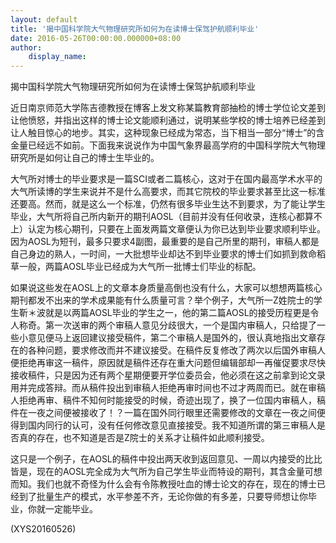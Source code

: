 ```yaml
---
layout: default
title: '揭中国科学院大气物理研究所如何为在读博士保驾护航顺利毕业'
date: 2016-05-26T00:00:00.000000+08:00
author:
    display_name: 
---
```


揭中国科学院大气物理研究所如何为在读博士保驾护航顺利毕业

近日南京师范大学陈吉德教授在博客上发文称某篇教育部抽检的博士学位论文差到让他愤怒，并指出这样的博士论文能顺利通过，说明某些学校的博士培养已经差到让人触目惊心的地步。其实，这种现象已经成为常态，当下相当一部分“博士”的含金量已经远不如前。下面我来说说作为中国气象界最高学府的中国科学院大气物理研究所是如何让自己的博士生毕业的。

大气所对博士的毕业要求是一篇SCI或者二篇核心，这对于在国内最高学术水平的大气所读博的学生来说并不是什么高要求，而其它院校的毕业要求甚至比这一标准还要高。然而，就是这么一个标准，仍然有很多毕业生达不到要求，为了能让学生毕业，大气所将自己所内新开的期刊AOSL（目前并没有任何收录，连核心都算不上）认定为核心期刊，只要在上面发两篇文章便认为你已达到毕业要求顺利毕业。因为AOSL为短刊，最多只要求4副图，最重要的是自己所里的期刊，审稿人都是自己身边的熟人，一时间，一大批想毕业却达不到毕业要求的博士们如抓到救命稻草一般，两篇AOSL毕业已经成为大气所一批博士们毕业的标配。

如果说这些发在AOSL上的文章本身质量高倒也没有什么，大家可以想想两篇核心期刊都发不出来的学术成果能有什么质量可言？举个例子，大气所一Z姓院士的学生靳＊波就是以两篇AOSL毕业的学生之一，他的第二篇AOSL的接受历程更是令人称奇。第一次送审的两个审稿人意见分歧很大，一个是国内审稿人，只给提了一些小意见便马上返回建议接受稿件，第二个审稿人是国外的，很认真地指出文章存在的各种问题，要求修改而并不建议接受。在稿件反复修改了两次以后国外审稿人便拒绝再审这一稿件，原因就是稿件还存在重大问题但编辑部却一再催促要求尽快接收稿件，只是因为还有两个星期便要开学位委员会，他必须在这之前拿到论文录用并完成答辩。而从稿件投出到审稿人拒绝再审时间也不过才两周而已。就在审稿人拒绝再审、稿件不知何时能接受的时候，奇迹出现了，换了一位国内审稿人，稿件在一夜之间便被接收了！？一篇在国外同行眼里还需要修改的文章在一夜之间便得到国内同行的认可，没有任何修改意见直接接受。我不知道所谓的第三审稿人是否真的存在，也不知道是否是Z院士的关系才让稿件如此顺利接受。

这只是一个例子，在AOSL的稿件中投出两天收到返回意见、一周以内接受的比比皆是，现在的AOSL完全成为大气所为自己学生毕业而特设的期刊，其含金量可想而知。我们也就不奇怪为什么会有令陈教授吐血的博士论文的存在，现在的博士已经到了批量生产的模式，水平参差不齐，无论你做的有多差，只要导师想让你毕业，你就一定能毕业。

(XYS20160526)

